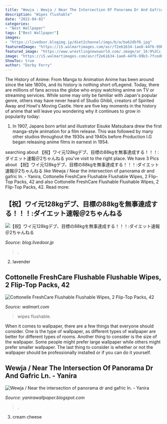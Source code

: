 ```yaml
---
title: "Wewja : Wewja / Near The Intersection Of Panorama Dr And Gafric Ln."
description: "Wipes flushable"
date: "2022-04-02"
categories:
- "Best Wallpaper"
tags: ["Best Wallpaper"]
images:
- "https://livedoor.blogimg.jp/diet2channel/imgs/b/a/ba62dbf0.jpg"
featuredImage: "https://i5.walmartimages.com/asr/f2e61634-1ae8-44f6-99b3-7fced668211c_1.4f7b0aa37d2a1c4249436bd7d54053c6.jpeg"
featured_image: "https://www.wrestlingnewsworld.com/.image/ar_16:9%2Cc_fill%2Ccs_srgb%2Cfl_progressive%2Cg_faces:center%2Cq_auto:good%2Cw_620/MTU3NDA2NjExMzAzMTE0NDA2/wwe-njpw.jpg"
image: "https://i5.walmartimages.com/asr/f2e61634-1ae8-44f6-99b3-7fced668211c_1.4f7b0aa37d2a1c4249436bd7d54053c6.jpeg"
ShowToc: true
author: "Darby Ferry"
---
```



The History of Anime: From Manga to Animation
Anime has been around since the late 1800s, and its history is nothing short ofLegend. Today, there are millions of fans across the globe who enjoy watching anime on TV or streaming services. While some may only be familiar with Japan's popular genre, others may have never heard of Studio Ghibli, creators of Spirited Away and Howl's Moving Castle. Here are five key moments in the history of anime that will leave you wondering why it continues to grow in popularity today:
1) In 1907, Japans born artist and illustrator Eisuke Matsubara drew the first manga-style animation for a film release. This was followed by many other studios throughout the 1930s and 1940s before Production I.G began releasing anime films in earnest in 1954.

	

		
searching about 【祝】ワイ元128kgデブ、目標の88kgを無事達成する！！！:ダイエット速報＠2ちゃんねる you've visit to the right place. We have 3 Pics about 【祝】ワイ元128kgデブ、目標の88kgを無事達成する！！！:ダイエット速報＠2ちゃんねる like Wewja / Near the intersection of panorama dr and gafric ln. - Yanira, Cottonelle FreshCare Flushable Flushable Wipes, 2 Flip-Top Packs, 42 and also Cottonelle FreshCare Flushable Flushable Wipes, 2 Flip-Top Packs, 42. Read more:
		
    
## 【祝】ワイ元128kgデブ、目標の88kgを無事達成する！！！:ダイエット速報＠2ちゃんねる

<img loading=lazy src="https://livedoor.blogimg.jp/diet2channel/imgs/b/a/ba62dbf0.jpg" onerror="this.onerror=null;this.src='https://tse3.mm.bing.net/th?id=OIP.rveVeTrYMDw_UG-c6N3JjQAAAA&amp;pid=15.1';" alt="【祝】ワイ元128kgデブ、目標の88kgを無事達成する！！！:ダイエット速報＠2ちゃんねる">

_Source: blog.livedoor.jp_

>. 

	

2. lavender 

    
## Cottonelle FreshCare Flushable Flushable Wipes, 2 Flip-Top Packs, 42

<img loading=lazy src="https://i5.walmartimages.com/asr/f2e61634-1ae8-44f6-99b3-7fced668211c_1.4f7b0aa37d2a1c4249436bd7d54053c6.jpeg" onerror="this.onerror=null;this.src='https://tse1.mm.bing.net/th?id=OIP._j_6ozdW7OOL8q-iB8HaDAHaIG&amp;pid=15.1';" alt="Cottonelle FreshCare Flushable Flushable Wipes, 2 Flip-Top Packs, 42">

_Source: walmart.com_

>wipes flushable. 

	

When it comes to wallpaper, there are a few things that everyone should consider. One is the type of wallpaper, as different types of wallpaper are better for different types of rooms. Another thing to consider is the size of the wallpaper. Some people might prefer large wallpaper while others might prefer smaller wallpaper. The last thing to consider is whether or not the wallpaper should be professionally installed or if you can do it yourself.

    
## Wewja / Near The Intersection Of Panorama Dr And Gafric Ln. - Yanira

<img loading=lazy src="https://www.wrestlingnewsworld.com/.image/ar_16:9%2Cc_fill%2Ccs_srgb%2Cfl_progressive%2Cg_faces:center%2Cq_auto:good%2Cw_620/MTU3NDA2NjExMzAzMTE0NDA2/wwe-njpw.jpg" onerror="this.onerror=null;this.src='https://tse2.mm.bing.net/th?id=OIP.Q2r3lKNL6L00-5zKK1lkQQHaEK&amp;pid=15.1';" alt="Wewja / Near the intersection of panorama dr and gafric ln. - Yanira">

_Source: yanirawallpaper.blogspot.com_

>. 

	

3. cream cheese 

